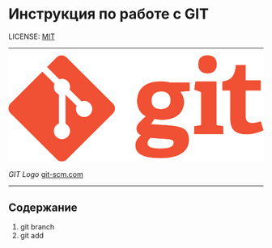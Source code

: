 # Инструкция по работе с GIT

LICENSE: [MIT](/License.md)

---

![LOGO](/Git-Logo-1788c.png)

*GIT Logo* [git-scm.com](https://git-scm.com/downloads/logos)

---

## Содержание

1. git branch
2. git add








